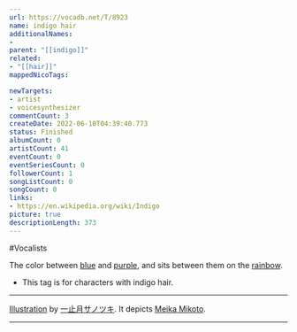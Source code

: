 ```yaml
---
url: https://vocadb.net/T/8923
name: indigo hair
additionalNames: 
- 
parent: "[[indigo]]"
related:
- "[[hair]]"
mappedNicoTags:

newTargets:
- artist
- voicesynthesizer
commentCount: 3
createDate: 2022-06-10T04:39:40.773
status: Finished
albumCount: 0
artistCount: 41
eventCount: 0
eventSeriesCount: 0
followerCount: 1
songListCount: 0
songCount: 0
links: 
- https://en.wikipedia.org/wiki/Indigo
picture: true
descriptionLength: 373
---
```


#Vocalists

The color between [blue](https://vocadb.net/T/8909/blue) and [purple](https://vocadb.net/T/8916/purple), and sits between them on the [rainbow](https://vocadb.net/T/6553/rainbow).

- This tag is for characters with indigo hair.

---
[Illustration](https://piapro.jp/t/ESIn) by [一止月サノツキ](https://vocadb.net/Ar/112003). It depicts [Meika Mikoto](https://vocadb.net/Ar/71657).

---

